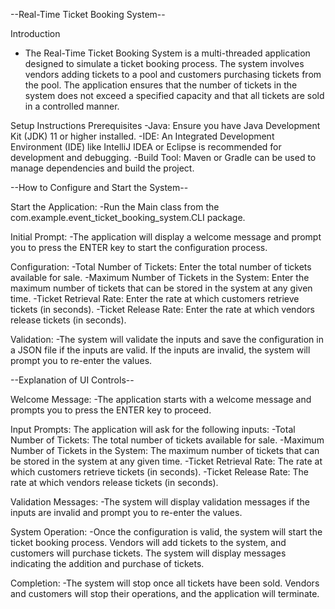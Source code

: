 --Real-Time Ticket Booking System--

Introduction
  - The Real-Time Ticket Booking System is a multi-threaded application designed to simulate a ticket booking process. The system involves vendors adding tickets
    to a pool and customers purchasing tickets from the pool. The application ensures that the number of tickets in the system does not exceed a specified capacity
    and that all tickets are sold in a controlled manner.

Setup Instructions
  Prerequisites
    -Java: Ensure you have Java Development Kit (JDK) 11 or higher installed.
    -IDE: An Integrated Development Environment (IDE) like IntelliJ IDEA or Eclipse is recommended for development and debugging.
    -Build Tool: Maven or Gradle can be used to manage dependencies and build the project.


--How to Configure and Start the System--

Start the Application:
  -Run the Main class from the com.example.event_ticket_booking_system.CLI package.

Initial Prompt:
  -The application will display a welcome message and prompt you to press the ENTER key to start the configuration process.

Configuration:
  -Total Number of Tickets: Enter the total number of tickets available for sale.
  -Maximum Number of Tickets in the System: Enter the maximum number of tickets that can be stored in the system at any given time.
  -Ticket Retrieval Rate: Enter the rate at which customers retrieve tickets (in seconds).
  -Ticket Release Rate: Enter the rate at which vendors release tickets (in seconds).

Validation:
  -The system will validate the inputs and save the configuration in a JSON file if the inputs are valid. If the inputs are invalid, the system will prompt you to re-enter the values.

--Explanation of UI Controls--

Welcome Message:
  -The application starts with a welcome message and prompts you to press the ENTER key to proceed.

Input Prompts:
  The application will ask for the following inputs:
    -Total Number of Tickets: The total number of tickets available for sale.
    -Maximum Number of Tickets in the System: The maximum number of tickets that can be stored in the system at any given time.
    -Ticket Retrieval Rate: The rate at which customers retrieve tickets (in seconds).
    -Ticket Release Rate: The rate at which vendors release tickets (in seconds).
  
  Validation Messages:
    -The system will display validation messages if the inputs are invalid and prompt you to re-enter the values.
    
  System Operation:
    -Once the configuration is valid, the system will start the ticket booking process. Vendors will add tickets to the system, and customers will purchase tickets.
     The system will display messages indicating the addition and purchase of tickets.

  Completion:
    -The system will stop once all tickets have been sold. Vendors and customers will stop their operations, and the application will terminate.
